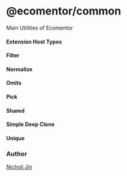 # @ecomentor/common

Main Utilities of Ecomentor

#### Extension Host Types

#### Filter

#### Normalize

#### Omits

#### Pick

#### Shared

#### Simple Deep Clone

####  Unique

### Author

[Nicholi Jin](https://github.com/nicholidev)